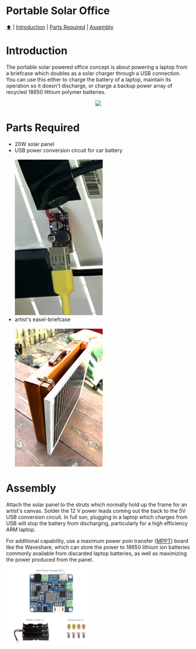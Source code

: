 <!DOCTYPE html>
<h1 id="top">Portable Solar Office</h1>
<p><a href="README.md"> ⬆️</a> | <a href="portablesolaroffice.md#Introduction">Introduction</a> | <a href="portablesolaroffice.md#partslist">Parts Required</a> | <a href="portablesolaroffice.md#assembly">Assembly</a></p>
<h1 id="introduction">Introduction</h1>                                                                         
<p>The portable solar powered office concept is about powering a laptop from a briefcase which doubles as a solar charger through a USB connection.  You can use this either to charge the battery of a laptop, maintain its operation so it doesn't discharge, or charge a backup power array of recycled 18650 lithium polymer batteries.</p>
<p align="center"><img src="solarbriefcase_02.png" width="480"></p>
<h1 id="partslist">Parts Required</h1> 
<p><ul>
  <li>20W solar panel</li>
  <li>USB power conversion circuit for car battery</br></br><img src="solarbriefcase_04.png" width="240"></br></li>
  <li>artist's easel-briefcase</br></br><img src="solarbriefcase_01.png" width="240"></br></li>
</ul>
</p>
<h1 id="assembly">Assembly</h1> 
<p>Attach the solar panel to the struts which normally hold up the frame for an artist's canvas.  Solder the 12 V power leads coming out the back to the 5V USB conversion circuit.  In full sun, plugging in a laptop which charges from USB will stop the battery from discharging, particularly for a high efficiency ARM laptop.</p>
<p>For additional capability, use a maximum power poin transfer (<a href="https://en.wikipedia.org/wiki/Maximum_power_point_tracking">MPPT</a>) board like the Waveshare, which can store the power to 18650 lithium ion batteries commonly available from discarded laptop batteries, as well as maximizing the power produced from the panel.</p><img src="solarbriefcase_03.png" width="240"></br>
</html>
